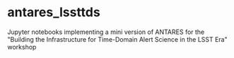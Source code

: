 # antares_lssttds
Jupyter notebooks implementing a mini version of ANTARES for the "Building the Infrastructure for Time-Domain Alert Science in the LSST Era" workshop
